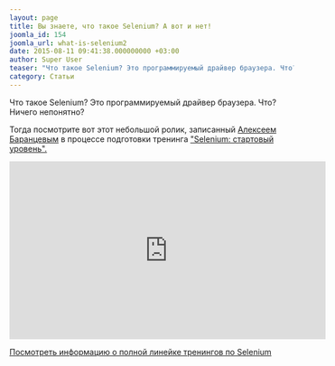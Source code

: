 ```yaml
---
layout: page
title: Вы знаете, что такое Selenium? А вот и нет!
joomla_id: 154
joomla_url: what-is-selenium2
date: 2015-08-11 09:41:38.000000000 +03:00
author: Super User
teaser: "Что такое Selenium? Это программируемый драйвер браузера. Что? Ничего непонятно? Тогда посмотрите вот этот небольшой ролик, записанный Алексеем Баранцевым в процессе подготовки тренинга \"Selenium: стартовый уровень\"."
category: Статьи
---
```

<p>Что такое Selenium? Это программируемый драйвер браузера. Что? Ничего непонятно?</p>
<p>Тогда посмотрите вот этот небольшой ролик, записанный <a href="http://software-testing.ru/about/authors/9-barancev">Алексеем Баранцевым</a> в процессе подготовки тренинга <a href="http://software-testing.ru/trainings/schedule?task=3&amp;cid=185">"Selenium: стартовый уровень".</a></p>
<p><iframe src="https://www.youtube.com/embed/uqa-6I28yag" width="560" height="315" frameborder="0" allowfullscreen=""></iframe></p>
<p><a href="trainings.html">Посмотреть информацию о полной линейке тренингов по Selenium</a></p>

